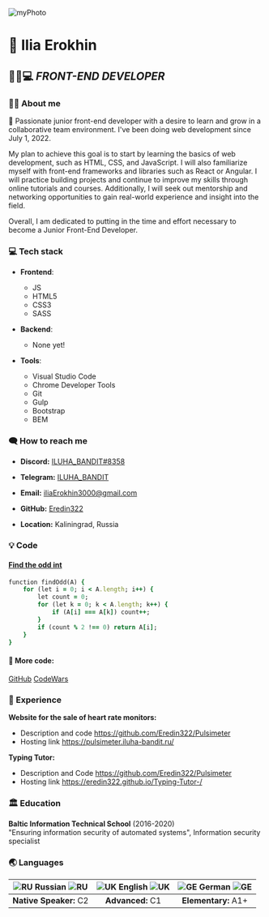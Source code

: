 ![myPhoto][myPhoto]
# :wave: Ilia Erokhin

## 👩🏻💻 *FRONT-END DEVELOPER*
  
### :tipping_hand_man: About me
🌱 Passionate junior front-end developer with a desire to learn and grow in a collaborative team environment. I've been doing web development since July 1, 2022. 

My plan to achieve this goal is to start by learning the basics of web development, such as HTML, CSS, and JavaScript. I will also familiarize myself with front-end frameworks and libraries such as React or Angular. I will practice building projects and continue to improve my skills through online tutorials and courses. Additionally, I will seek out mentorship and networking opportunities to gain real-world experience and insight into the field. 

Overall, I am dedicated to putting in the time and effort necessary to become a Junior Front-End Developer. <br>

### :computer: Tech stack
* **Frontend**:
  + JS
  + HTML5
  + CSS3
  + SASS

* **Backend**:
  + None yet!

        
* **Tools**:
  + Visual Studio Code
  + Chrome Developer Tools
  + Git
  + Gulp
  + Bootstrap
  + BEM

### :left_speech_bubble:	 How to reach me

* **Discord:** [ILUHA_BANDIT#8358][discord]

* **Telegram:** [ILUHA_BANDIT][telegram]

* **Email:** [iliaErokhin3000@gmail.com][gmail]

* **GitHub:** [Eredin322][github]

* **Location:** Kaliningrad, Russia

### :bulb: Code
#### [Find the odd int][3]
      
```ruby
function findOdd(A) {
    for (let i = 0; i < A.length; i++) {
        let count = 0;
        for (let k = 0; k < A.length; k++) {
            if (A[i] === A[k]) count++;
        }
        if (count % 2 !== 0) return A[i];
    }
}
``` 
#### :mag_right: More code:
      
[GitHub][1]
[CodeWars][2]

### :necktie: Experience
**Website for the sale of heart rate monitors:**
- Description and code https://github.com/Eredin322/Pulsimeter
- Hosting link https://pulsimeter.iluha-bandit.ru/

**Typing Tutor:**
- Description and Code https://github.com/Eredin322/Pulsimeter
- Hosting link https://eredin322.github.io/Typing-Tutor-/

### :classical_building: Education
**Baltic Information Technical School** (2016-2020) <br>
"Ensuring information security of automated systems", Information security specialist

### :earth_asia: Languages

| ![RU][RU] **Russian** ![RU][RU] | ![UK][UK] **English** ![UK][UK] | ![GE][GE] **German** ![GE][GE] |
|            :---:              |             :---:             |             :---:            |
|     **Native Speaker:** C2    |          **Advanced:** C1     |       **Elementary:** A1+    |

[1]: https://github.com/Eredin322
[2]: https://www.codewars.com/users/Iluha_Bandit
[3]: https://www.codewars.com/kata/54da5a58ea159efa38000836
[myPhoto]: https://user-images.githubusercontent.com/44582613/213405124-c135c5fa-bfb9-4861-bd22-cb555a80a007.jpg
[UK]: https://user-images.githubusercontent.com/44582613/213407092-6519950f-2cba-4842-97ab-8703bf811fb8.svg
[GE]: https://user-images.githubusercontent.com/44582613/213407060-19179382-7470-42fd-b49a-60177c35c219.svg
[RU]: https://user-images.githubusercontent.com/44582613/213407079-8fdce9ef-7657-4b49-add1-43d9638c4d39.svg
[telegram]: https://t.me/ILUHA_BANDIT
[gmail]: mailto:iliaErokhin3000@gmail.com
[github]: https://github.com/Eredin322
[discord]: https://discordapp.com/users/360794215879540748
